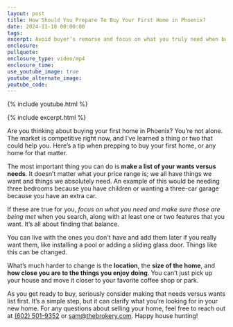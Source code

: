 ```yaml
---
layout: post
title: How Should You Prepare To Buy Your First Home in Phoenix?
date: 2024-11-18 00:00:00
tags:
excerpt: Avoid buyer’s remorse and focus on what you truly need when buying a home.
enclosure:
pullquote:
enclosure_type: video/mp4
enclosure_time:
use_youtube_image: true
youtube_alternate_image:
youtube_code:
---
```

{% include youtube.html %}

{% include excerpt.html %}

Are you thinking about buying your first home in Phoenix? You’re not alone. The market is competitive right now, and I’ve learned a thing or two that could help you. Here’s a tip when prepping to buy your first home, or any home for that matter.

The most important thing you can do is **make a list of your wants versus needs**. It doesn’t matter what your price range is; we all have things we want and things we absolutely need. An example of this would be needing three bedrooms because you have children or wanting a three-car garage because you have an extra car.

If these are true for you, *focus on what you need and make sure those are being met* when you search, along with at least one or two features that you want. It’s all about finding that balance.

You can live with the ones you don't have and add them later if you really want them, like installing a pool or adding a sliding glass door. Things like this can be changed.

What’s much harder to change is the **location**, the **size of the home**, and **how close you are to the things you enjoy doing**. You can’t just pick up your house and move it closer to your favorite coffee shop or park.

As you get ready to buy, seriously consider making that needs versus wants list first. It’s a simple step, but it can clarify what you’re looking for in your new home. For any questions about selling your home, feel free to reach out at [(602) 501-9352](tel:6025019352) or [sam@thebrokery.com](mailto:sam@thebrokery.com). Happy house hunting!